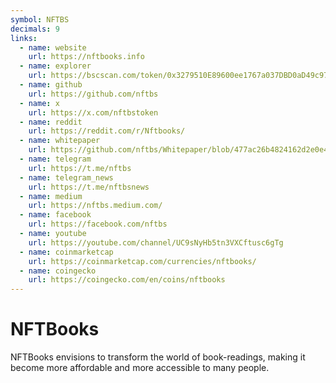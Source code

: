 ```yaml
---
symbol: NFTBS
decimals: 9
links:
  - name: website
    url: https://nftbooks.info
  - name: explorer
    url: https://bscscan.com/token/0x3279510E89600ee1767a037DBD0aD49c974063AE
  - name: github
    url: https://github.com/nftbs
  - name: x
    url: https://x.com/nftbstoken
  - name: reddit
    url: https://reddit.com/r/Nftbooks/
  - name: whitepaper
    url: https://github.com/nftbs/Whitepaper/blob/477ac26b4824162d2e0e4fc7aad103a7aa74ee55/NFTBS_Whitepaper.pdf
  - name: telegram
    url: https://t.me/nftbs
  - name: telegram_news
    url: https://t.me/nftbsnews
  - name: medium
    url: https://nftbs.medium.com/
  - name: facebook
    url: https://facebook.com/nftbs
  - name: youtube
    url: https://youtube.com/channel/UC9sNyHb5tn3VXCftusc6gTg
  - name: coinmarketcap
    url: https://coinmarketcap.com/currencies/nftbooks/
  - name: coingecko
    url: https://coingecko.com/en/coins/nftbooks
---
```


# NFTBooks

NFTBooks envisions to transform the world of book-readings, making it become more affordable and more accessible to many people.
